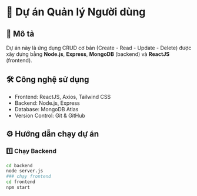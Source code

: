 # 🚀 Dự án Quản lý Người dùng

## 🧩 Mô tả
Dự án này là ứng dụng CRUD cơ bản (Create - Read - Update - Delete) được xây dựng bằng **Node.js**, **Express**, **MongoDB** (backend) và **ReactJS** (frontend).

## 🛠️ Công nghệ sử dụng
- Frontend: ReactJS, Axios, Tailwind CSS
- Backend: Node.js, Express
- Database: MongoDB Atlas
- Version Control: Git & GitHub

## ⚙️ Hướng dẫn chạy dự án

### 1️⃣ Chạy Backend
```bash
cd backend
node server.js
### chạy frontend
cd frontend
npm start

